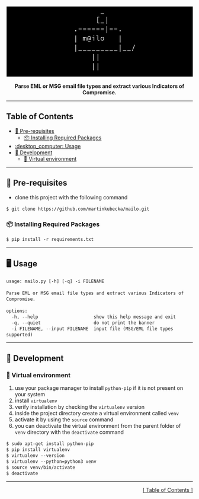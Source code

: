 <p align="center">
<img src="https://github.com/martinkubecka/mailo/blob/main/docs/banner.png" alt="Logo">
<p align="center"><b>Parse EML or MSG email file types and extract various Indicators of Compromise.</b><br>
</p>

---
<h2 id="table-of-contents">Table of Contents</h2>

- [:memo: Pre-requisites](#memo-pre-requisites)
  - [:package: Installing Required Packages](#package-installing-required-packages)
- [:desktop\_computer: Usage](#desktop_computer-usage)
- [:toolbox: Development](#toolbox-development)
  - [:office: Virtual environment](#office-virtual-environment)

---
## :memo: Pre-requisites

- clone this project with the following command

```
$ git clone https://github.com/martinkubecka/mailo.git
```

### :package: Installing Required Packages

```
$ pip install -r requirements.txt
```

---
## :desktop_computer: Usage

```
usage: mailo.py [-h] [-q] -i FILENAME

Parse EML or MSG email file types and extract various Indicators of Compromise.

options:
  -h, --help                     show this help message and exit
  -q, --quiet                    do not print the banner
  -i FILENAME, --input FILENAME  input file (MSG/EML file types supported)
```

---
## :toolbox: Development

### :office: Virtual environment

1. use your package manager to install `python-pip` if it is not present on your system
3. install `virtualenv`
4. verify installation by checking the `virtualenv` version
5. inside the project directory create a virtual environment called `venv`
6. activate it by using the `source` command
7. you can deactivate the virtual environment from the parent folder of `venv` directory with the `deactivate` command

```
$ sudo apt-get install python-pip
$ pip install virtualenv
$ virtualenv --version
$ virtualenv --python=python3 venv
$ source venv/bin/activate
$ deactivate
```

---

<div align="right">
<a href="#table-of-contents">[ Table of Contents ]</a>
</div>